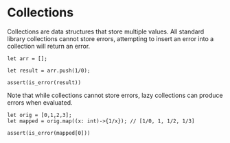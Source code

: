 # Collections
Collections are data structures that store multiple values. All standard library collections cannot store errors, attempting to insert an error into a collection will return an error.

```xray
let arr = [];

let result = arr.push(1/0);

assert(is_error(result))
```

Note that while collections cannot store errors, lazy collections can produce errors when evaluated.

```xray
let orig = [0,1,2,3];
let mapped = orig.map((x: int)->{1/x}); // [1/0, 1, 1/2, 1/3]

assert(is_error(mapped[0]))
```